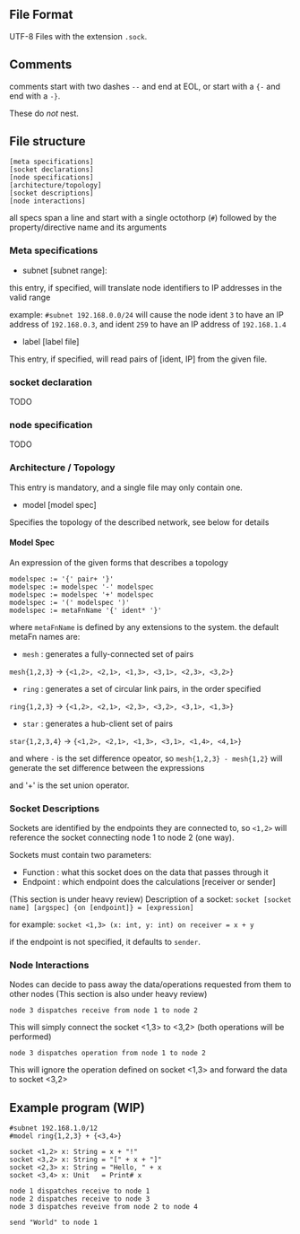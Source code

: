 

## File Format
UTF-8 Files with the extension `.sock`.

## Comments
comments start with two dashes `--` and end at EOL, 
or start with a `{-` and end with a `-}`.

These do _not_ nest.

## File structure
```
[meta specifications]
[socket declarations]
[node specifications]
[architecture/topology]
[socket descriptions]
[node interactions]
```

all specs span a line and start with a single octothorp (`#`) followed by the property/directive name and its arguments

### Meta specifications

+ subnet [subnet range]:

this entry, if specified, will translate node identifiers to IP addresses in the valid range

example: 
`#subnet 192.168.0.0/24` will cause the node ident `3` to have an IP address of `192.168.0.3`, and ident `259` to have an IP address of `192.168.1.4`

+ label [label file]

This entry, if specified, will read pairs of [ident, IP] from the given file.

### socket declaration

TODO

### node specification

TODO

### Architecture / Topology
This entry is mandatory, and a single file may only contain one.
+ model [model spec]

Specifies the topology of the described network, see below for details

#### Model Spec

An expression of the given forms that describes a topology
```
modelspec := '{' pair+ '}'
modelspec := modelspec '-' modelspec
modelspec := modelspec '+' modelspec
modelspec := '(' modelspec ')'
modelspec := metaFnName '{' ident* '}'
```

where `metaFnName` is defined by any extensions to the system.
the default metaFn names are:

+ `mesh` : generates a fully-connected set of pairs

`mesh{1,2,3}` -> `{<1,2>, <2,1>, <1,3>, <3,1>, <2,3>, <3,2>}`

+ `ring` : generates a set of circular link pairs, in the order specified

`ring{1,2,3}` -> `{<1,2>, <2,1>, <2,3>, <3,2>, <3,1>, <1,3>}`

+ `star` : generates a hub-client set of pairs

`star{1,2,3,4}` -> `{<1,2>, <2,1>, <1,3>, <3,1>, <1,4>, <4,1>}`

and where `-` is the set difference opeator, so `mesh{1,2,3} - mesh{1,2}` will generate the set difference between the expressions

and '+' is the set union operator.

### Socket Descriptions

Sockets are identified by the endpoints they are connected to, so `<1,2>` will reference the socket connecting node 1 to node 2 (one way).

Sockets must contain two parameters:
+ Function : what this socket does on the data that passes through it
+ Endpoint : which endpoint does the calculations [receiver or sender]

(This section is under heavy review)
Description of a socket:
`socket [socket name] [argspec] {on [endpoint]} = [expression]`

for example:
`socket <1,3> (x: int, y: int) on receiver = x + y`

if the endpoint is not specified, it defaults to `sender`.

### Node Interactions

Nodes can decide to pass away the data/operations requested from them to other nodes
(This section is also under heavy review)

`node 3 dispatches receive from node 1 to node 2`

This will simply connect the socket <1,3> to <3,2> (both operations will be performed)

`node 3 dispatches operation from node 1 to node 2`

This will ignore the operation defined on socket <1,3> and forward the data to socket <3,2>


## Example program (WIP)

```
#subnet 192.168.1.0/12
#model ring{1,2,3} + {<3,4>}

socket <1,2> x: String = x + "!"
socket <3,2> x: String = "[" + x + "]"
socket <2,3> x: String = "Hello, " + x
socket <3,4> x: Unit   = Print# x

node 1 dispatches receive to node 1
node 2 dispatches receive to node 3
node 3 dispatches reveive from node 2 to node 4

send "World" to node 1
```
